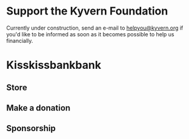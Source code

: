 # Support the Kyvern Foundation
Currently under construction, send an e-mail to helpyou@kyvern.org if you'd like to be informed as soon as it becomes possible to help us financially.
# Kisskissbankbank
## Store
## Make a donation
## Sponsorship
